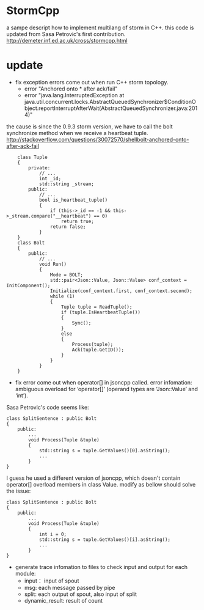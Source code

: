 # StormCpp
a sampe descript how to implement multilang of storm in C++. this code is updated from Sasa Petrovic's first contribution.
http://demeter.inf.ed.ac.uk/cross/stormcpp.html

# update
- fix exception errors come out when run C++ storm topology.
    - error "Anchored onto *  after ack/fail"
    - error "java.lang.InterruptedException at java.util.concurrent.locks.AbstractQueuedSynchronizer$ConditionObject.reportInterruptAfterWait(AbstractQueuedSynchronizer.java:2014)"

    
the cause is since the 0.9.3 storm version, we have to call the bolt synchronize method when we receive a heartbeat tuple.
http://stackoverflow.com/questions/30072570/shellbolt-anchored-onto-after-ack-fail

```
    class Tuple
    {
        private:
            // ...
            int _id;
            std::string _stream;
        public:
            // ...
            bool is_heartbeat_tuple()
            {
                if (this->_id == -1 && this->_stream.compare("__heartbeat") == 0)
                    return true;
                return false;
            }
    }
    class Bolt
    {
        public:
            // ...
            void Run()
		    {
			    Mode = BOLT;
			    std::pair<Json::Value, Json::Value> conf_context = InitComponent();
			    Initialize(conf_context.first, conf_context.second);
			    while (1)
			    {
				    Tuple tuple = ReadTuple();
				    if (tuple.IsHeartbeatTuple())
				    {
					    Sync();
				    }
				    else
				    {
					    Process(tuple);
					    Ack(tuple.GetID());
				    }
			    }
		    }
    }
```

- fix error come out when operator[] in jsoncpp called.
error infomation: ambiguous overload for ‘operator[]’ (operand types are ‘Json::Value’ and ‘int’).

Sasa Petrovic's code seems like:
```
class SplitSentence : public Bolt
{
	public:
		...
		void Process(Tuple &tuple)
		{
			std::string s = tuple.GetValues()[0].asString();
			...
		}
}
```
I guess he used a different version of jsoncpp, which doesn't contain operator[] overload members in class Value.
modify as bellow should solve the issue:
```
class SplitSentence : public Bolt
{
	public:
		...
		void Process(Tuple &tuple)
		{
			int i = 0;
			std::string s = tuple.GetValues()[i].asString();
			...
		}
}
```

- generate trace infomation to files to check input and output for each module:
    - input： input of spout
    - msg: each message passed by pipe
    - split: each output of spout, also input of split
    - dynamic_result: result of count

